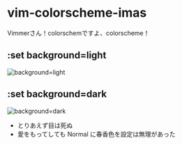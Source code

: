 vim-colorscheme-imas
====================

Vimmerさん！colorschemですよ、colorscheme！
## :set background=light
![background=light](http://art49.photozou.jp/pub/986/3080986/photo/219813925.v1426344002.png)

## :set background=dark
![background=dark](http://art41.photozou.jp/pub/986/3080986/photo/219813937.v1426344002.png)

* とりあえず目は死ぬ
* 愛をもってしても Normal に春香色を設定は無理があった

